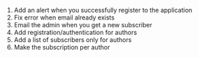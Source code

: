 1. Add an alert when you successfully register to the application
2. Fix error when email already exists
3. Email the admin when you get a new subscriber
4. Add registration/authentication for authors
5. Add a list of subscribers only for authors
6. Make the subscription per author